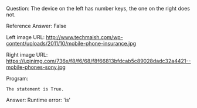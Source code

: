 Question: The device on the left has number keys, the one on the right does not.

Reference Answer: False

Left image URL: http://www.techmaish.com/wp-content/uploads/2011/10/mobile-phone-insurance.jpg

Right image URL: https://i.pinimg.com/736x/f8/f6/68/f8f66813bfdcab5c89028dadc32a4421--mobile-phones-sony.jpg

Program:

```
The statement is True.
```
Answer: Runtime error: 'is'

